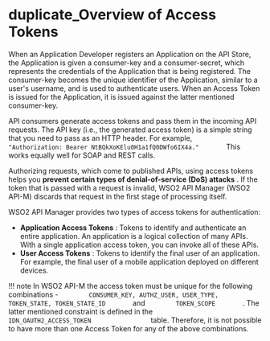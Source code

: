 # duplicate\_Overview of Access Tokens

When an Application Developer registers an Application on the API Store, the Application is given a consumer-key and a consumer-secret, which represents the credentials of the Application that is being registered. The consumer-key becomes the unique identifier of the Application, similar to a user's username, and is used to authenticate users. When an Access Token is issued for the Application, it is issued against the latter mentioned consumer-key.

API consumers generate access tokens and pass them in the incoming API requests. The API key (i.e., the generated access token) is a simple string that you need to pass as an HTTP header. For example, `         "Authorization: Bearer NtBQkXoKElu0H1a1fQ0DWfo6IX4a."        ` This works equally well for SOAP and REST calls.

Authorizing requests, which come to published APIs, using access tokens helps you **prevent certain types of denial-of-service (DoS) attacks** . If the token that is passed with a request is invalid, WSO2 API Manager (WSO2 API-M) discards that request in the first stage of processing itself.

WSO2 API Manager provides two types of access tokens for authentication:

-   **Application Access Tokens** : Tokens to identify and authenticate an entire application. An application is a logical collection of many APIs. With a single application access token, you can invoke all of these APIs.
-   **User Access Tokens** : Tokens to identify the final user of an application. For example, the final user of a mobile application deployed on different devices.

!!! note
In WSO2 API-M the access token must be unique for the following combinations - `         CONSUMER_KEY, AUTHZ_USER, USER_TYPE, TOKEN_STATE, TOKEN_STATE_ID        ` and `         TOKEN_SCOPE        ` . The latter mentioned constraint is defined in the `                   IDN_OAUTH2_ACCESS_TOKEN                 ` table. Therefore, it is not possible to have more than one Access Token for any of the above combinations.


